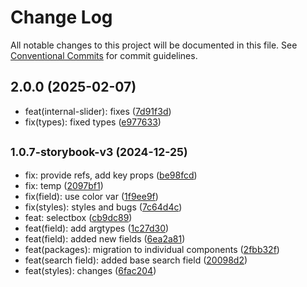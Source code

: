 # Change Log

All notable changes to this project will be documented in this file.
See [Conventional Commits](https://conventionalcommits.org) for commit guidelines.

## 2.0.0 (2025-02-07)

* feat(internal-slider): fixes ([7d91f3d](https://gitlab.optimacros.com/fe/ui-kit/commit/7d91f3d))
* fix(types): fixed types ([e977633](https://gitlab.optimacros.com/fe/ui-kit/commit/e977633))



## <small>1.0.7-storybook-v3 (2024-12-25)</small>

* fix: provide refs, add key props ([be98fcd](https://gitlab.optimacros.com/fe/ui-kit/commit/be98fcd))
* fix: temp ([2097bf1](https://gitlab.optimacros.com/fe/ui-kit/commit/2097bf1))
* fix(field): use color var ([1f9ee9f](https://gitlab.optimacros.com/fe/ui-kit/commit/1f9ee9f))
* fix(styles): styles and bugs ([7c64d4c](https://gitlab.optimacros.com/fe/ui-kit/commit/7c64d4c))
* feat: selectbox ([cb9dc89](https://gitlab.optimacros.com/fe/ui-kit/commit/cb9dc89))
* feat(field): add argtypes ([1c27d30](https://gitlab.optimacros.com/fe/ui-kit/commit/1c27d30))
* feat(field): added new fields ([6ea2a81](https://gitlab.optimacros.com/fe/ui-kit/commit/6ea2a81))
* feat(packages): migration to individual components ([2fbb32f](https://gitlab.optimacros.com/fe/ui-kit/commit/2fbb32f))
* feat(search field): added base search field ([20098d2](https://gitlab.optimacros.com/fe/ui-kit/commit/20098d2))
* feat(styles): changes ([6fac204](https://gitlab.optimacros.com/fe/ui-kit/commit/6fac204))
